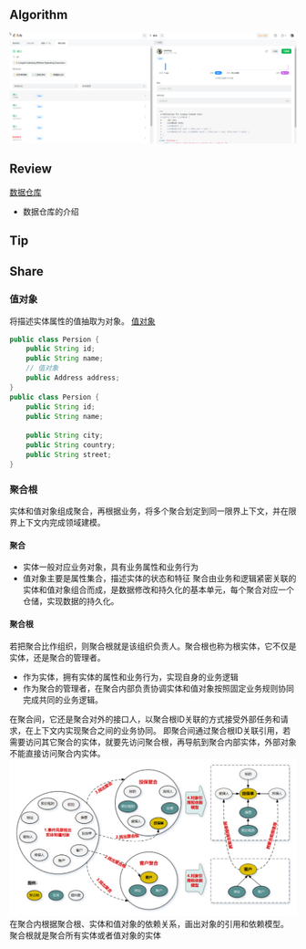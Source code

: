 ## Algorithm

![算法](../../images/temp/sisyphus-2023-03-19-lc.png)

## Review
[数据仓库](https://www.oracle.com/sg/database/what-is-a-data-warehouse/)
* 数据仓库的介绍

## Tip

## Share

### 值对象
将描述实体属性的值抽取为对象。
[值对象](https://cloud.tencent.com/developer/article/1790794)
```java
public class Persion {
    public String id;
    public String name;
    // 值对象
    public Address address;
}
public class Persion {
    public String id;
    public String name;
    
    public String city;
    public String country;
    public String street;
}
```
### 聚合根
实体和值对象组成聚合，再根据业务，将多个聚合划定到同一限界上下文，并在限界上下文内完成领域建模。 
#### 聚合
* 实体一般对应业务对象，具有业务属性和业务行为
* 值对象主要是属性集合，描述实体的状态和特征
聚合由业务和逻辑紧密关联的实体和值对象组合而成，是数据修改和持久化的基本单元，每个聚合对应一个仓储，实现数据的持久化。
#### 聚合根
若把聚合比作组织，则聚合根就是该组织负责人。聚合根也称为根实体，它不仅是实体，还是聚合的管理者。

* 作为实体，拥有实体的属性和业务行为，实现自身的业务逻辑
* 作为聚合的管理者，在聚合内部负责协调实体和值对象按照固定业务规则协同完成共同的业务逻辑。

在聚合间，它还是聚合对外的接口人，以聚合根ID关联的方式接受外部任务和请求，在上下文内实现聚合之间的业务协同。
即聚合间通过聚合根ID关联引用，若需要访问其它聚合的实体，就要先访问聚合根，再导航到聚合内部实体，外部对象不能直接访问聚合内实体。
![img.png](../../images/temp/aggregate.png)
在聚合内根据聚合根、实体和值对象的依赖关系，画出对象的引用和依赖模型。
聚合根就是聚合所有实体或者值对象的实体




